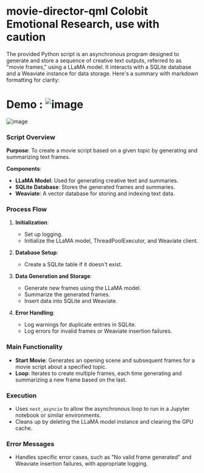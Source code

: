 # movie-director-qml Colobit Emotional Research, use with caution

The provided Python script is an asynchronous program designed to generate and store a sequence of creative text outputs, referred to as "movie frames," using a LLaMA model. It interacts with a SQLite database and a Weaviate instance for data storage. Here's a summary with markdown formatting for clarity:

# Demo : ![image](https://github.com/graylan0/movie-director-qml/assets/34530588/0ca86730-f473-4234-a807-4f7baa03f230)

![image](https://github.com/graylan0/movie-director-qml/assets/34530588/db925f13-1e8e-448f-bf86-538973b605d8)


### Script Overview

**Purpose**: To create a movie script based on a given topic by generating and summarizing text frames.

**Components**:
- **LLaMA Model**: Used for generating creative text and summaries.
- **SQLite Database**: Stores the generated frames and summaries.
- **Weaviate**: A vector database for storing and indexing text data.

### Process Flow

1. **Initialization**:
   - Set up logging.
   - Initialize the LLaMA model, ThreadPoolExecutor, and Weaviate client.

2. **Database Setup**:
   - Create a SQLite table if it doesn't exist.

3. **Data Generation and Storage**:
   - Generate new frames using the LLaMA model.
   - Summarize the generated frames.
   - Insert data into SQLite and Weaviate.

4. **Error Handling**:
   - Log warnings for duplicate entries in SQLite.
   - Log errors for invalid frames or Weaviate insertion failures.

### Main Functionality

- **Start Movie**: Generates an opening scene and subsequent frames for a movie script about a specified topic.
- **Loop**: Iterates to create multiple frames, each time generating and summarizing a new frame based on the last.

### Execution

- Uses `nest_asyncio` to allow the asynchronous loop to run in a Jupyter notebook or similar environments.
- Cleans up by deleting the LLaMA model instance and clearing the GPU cache.

### Error Messages

- Handles specific error cases, such as "No valid frame generated" and Weaviate insertion failures, with appropriate logging.


